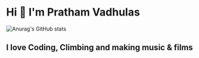 # Hi 👋 I'm Pratham Vadhulas

![Anurag's GitHub stats](https://github-readme-stats.vercel.app/api?username=anuraghazra&show_icons=true&theme=radical)

## I love Coding, Climbing and making music & films

<!-- ![yosemite.jpg](yosemite.jpg) -->
